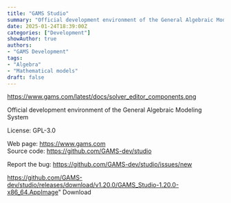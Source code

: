 ```yaml
---
title: "GAMS Studio"
summary: "Official development environment of the General Algebraic Modeling System"
date: 2025-01-24T18:39:00Z
categories: ["Development"]
showAuthor: true
authors:
- "GAMS Development"
tags: 
- "Algebra"
- "Mathematical models"
draft: false
---
```


https://www.gams.com/latest/docs/solver_editor_components.png

Official development environment of the General Algebraic Modeling System

License: GPL-3.0

Web page: <https://www.gams.com>  
Source code: <https://github.com/GAMS-dev/studio>

Report the bug: <https://github.com/GAMS-dev/studio/issues/new>  

https://github.com/GAMS-dev/studio/releases/download/v1.20.0/GAMS_Studio-1.20.0-x86_64.AppImage" 
Download
